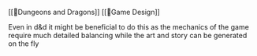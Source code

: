 [[🌳Dungeons and Dragons]] [[🌳Game Design]] 

Even in d&d it might be beneficial to do this as the mechanics of the game require much detailed balancing while the art and story can be generated on the fly